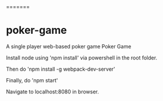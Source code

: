 =======
# poker-game
A single player web-based poker game
Poker Game

Install node using 'npm install' via powershell in the root folder.

Then do 'npm install -g webpack-dev-server'

Finally, do 'npm start'

Navigate to localhost:8080 in browser.
